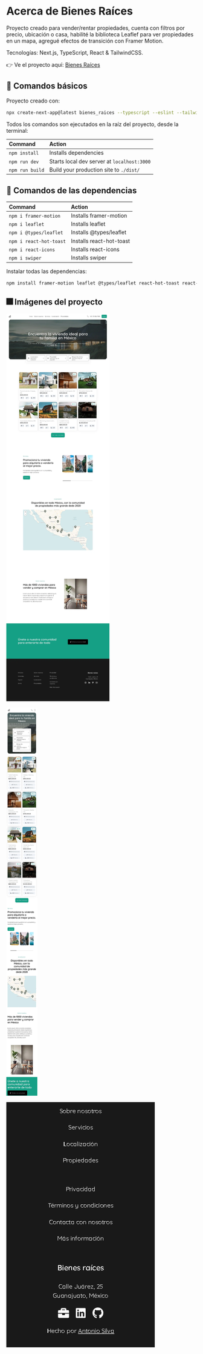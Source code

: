 # Acerca de Bienes Raíces

Proyecto creado para vender/rentar propiedades, cuenta con filtros por precio, ubicación o casa, habilité la biblioteca Leaflef para ver propiedades en un mapa, agregué efectos de transición con Framer Motion.

Tecnologías: Next.js, TypeScript, React & TailwindCSS.

👉 Ve el proyecto aquí: [Bienes Raíces](https://as-bienes-raices.vercel.app/)

## 🧞 Comandos básicos

Proyecto creado con:

```sh
npx create-next-app@latest bienes_raices --typescript --eslint --tailwind
```

Todos los comandos son ejecutados en la raíz del proyecto, desde la terminal:

| Command         | Action                                      |
| :-------------- | :------------------------------------------ |
| `npm install`   | Installs dependencies                       |
| `npm run dev`   | Starts local dev server at `localhost:3000` |
| `npm run build` | Build your production site to `./dist/`     |

## 👀 Comandos de las dependencias

| Command                 | Action                   |
| :---------------------- | :----------------------- |
| `npm i framer-motion`   | Installs framer-motion   |
| `npm i leaflet`         | Installs leaflet         |
| `npm i @types/leaflet`  | Installs @types/leaflet  |
| `npm i react-hot-toast` | Installs react-hot-toast |
| `npm i react-icons`     | Installs react-icons     |
| `npm i swiper`          | Installs swiper          |

Instalar todas las dependencias:

```sh
npm install framer-motion leaflet @types/leaflet react-hot-toast react-icons swiper
```

## 🎆 Imágenes del proyecto

![logo](https://github.com/Asilvazavala/Astro-Portfolio/blob/f27e9df41230ec6e43c14b41cf33b136cb3f0e03/public/imagenes/Projects/Real-estate.webp)

![logo](https://github.com/Asilvazavala/My-Portfolio/blob/906a0fd188d53e75381934341341652a4db1e025/src/imagenes/Mobile/Bienes%20raices/bienesRaicesMobile.png)

![logo](https://github.com/Asilvazavala/My-Portfolio/blob/906a0fd188d53e75381934341341652a4db1e025/src/imagenes/Mobile/Bienes%20raices/bienesRaicesMobile2.png)
